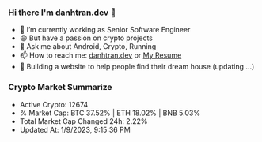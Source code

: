 ### Hi there I'm danhtran.dev 👋

- 🔭 I’m currently working as Senior Software Engineer
- 😄 But have a passion on crypto projects
- 💬 Ask me about Android, Crypto, Running 
- 📫 How to reach me: <a href="https://danhtran.dev" target="_blank">danhtran.dev</a> or <a href="Dan-Resume.pdf" target="_blank">My Resume</a>
- 🌱 Building a website to help people find their dream house (updating ...)

### Crypto Market Summarize
- Active Crypto: 12674
- % Market Cap: BTC 37.52% | ETH 18.02% | BNB 5.03%
- Total Market Cap Changed 24h: 2.22%
- Updated At: 1/9/2023, 9:15:36 PM
